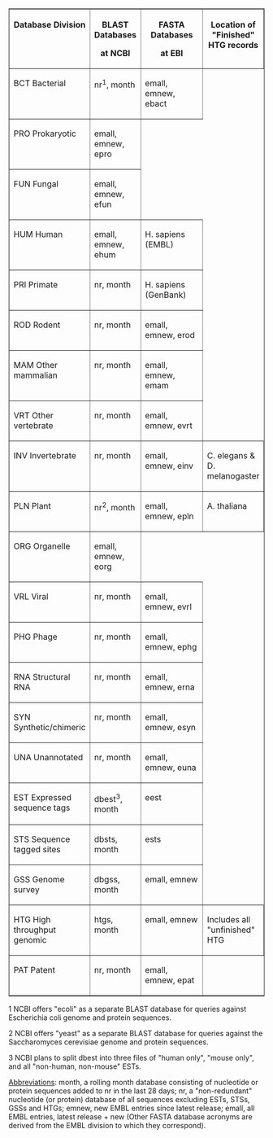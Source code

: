 
<table border="1" cellpadding="1" cellspacing="1">

<tbody>

<tr>

<th valign="TOP" width="30%">

Database Division

</th>

<th valign="TOP" width="17%">

BLAST Databases

at NCBI

</th>

<th valign="TOP" width="18%">

FASTA Databases

at EBI

</th>

<th valign="TOP" width="36%">

Location of "Finished" HTG records

</th>

</tr>

<tr>

<td valign="TOP" width="30%">

BCT Bacterial

</td>

<td valign="TOP" width="17%">

nr<sup>1</sup>, month

</td>

<td valign="TOP" width="18%">

emall, emnew, ebact

</td>

</tr>

<tr>

<td valign="TOP" width="30%">

PRO Prokaryotic

</td>

<td valign="TOP" width="18%">

emall, emnew, epro

</td>

</tr>

<tr>

<td valign="TOP" width="30%">

FUN Fungal

</td>

<td valign="TOP" width="18%">

emall, emnew, efun

</td>

</tr>

<tr>

<td valign="TOP" width="30%">

HUM Human

</td>

<td valign="TOP" width="18%">

emall, emnew, ehum

</td>

<td valign="TOP" width="36%">

H. sapiens (EMBL)

</td>

</tr>

<tr>

<td valign="TOP" width="30%">

PRI Primate

</td>

<td valign="TOP" width="17%">

nr, month

</td>

<td valign="TOP" width="36%">

H. sapiens (GenBank)

</td>

</tr>

<tr>

<td valign="TOP" width="30%">

ROD Rodent

</td>

<td valign="TOP" width="17%">

nr, month

</td>

<td valign="TOP" width="18%">

emall, emnew, erod

</td>

</tr>

<tr>

<td valign="TOP" width="30%">

MAM Other mammalian

</td>

<td valign="TOP" width="17%">

nr, month

</td>

<td valign="TOP" width="18%">

emall, emnew, emam

</td>

</tr>

<tr>

<td valign="TOP" width="30%">

VRT Other vertebrate

</td>

<td valign="TOP" width="17%">

nr, month

</td>

<td valign="TOP" width="18%">

emall, emnew, evrt

</td>

</tr>

<tr>

<td valign="TOP" width="30%">

INV Invertebrate

</td>

<td valign="TOP" width="17%">

nr, month

</td>

<td valign="TOP" width="18%">

emall, emnew, einv

</td>

<td valign="TOP" width="36%">

C. elegans & D. melanogaster

</td>

</tr>

<tr>

<td valign="TOP" width="30%">

PLN Plant

</td>

<td valign="TOP" width="17%">

nr<sup>2</sup>, month

</td>

<td valign="TOP" width="18%">

emall, emnew, epln

</td>

<td valign="TOP" width="36%">

A. thaliana

</td>

</tr>

<tr>

<td valign="TOP" width="30%">

ORG Organelle

</td>

<td valign="TOP" width="18%">

emall, emnew, eorg

</td>

</tr>

<tr>

<td valign="TOP" width="30%">

VRL Viral

</td>

<td valign="TOP" width="17%">

nr, month

</td>

<td valign="TOP" width="18%">

emall, emnew, evrl

</td>

</tr>

<tr>

<td valign="TOP" width="30%">

PHG Phage

</td>

<td valign="TOP" width="17%">

nr, month

</td>

<td valign="TOP" width="18%">

emall, emnew, ephg

</td>

</tr>

<tr>

<td valign="TOP" width="30%">

RNA Structural RNA

</td>

<td valign="TOP" width="17%">

nr, month

</td>

<td valign="TOP" width="18%">

emall, emnew, erna

</td>

</tr>

<tr>

<td valign="TOP" width="30%">

SYN Synthetic/chimeric

</td>

<td valign="TOP" width="17%">

nr, month

</td>

<td valign="TOP" width="18%">

emall, emnew, esyn

</td>

</tr>

<tr>

<td valign="TOP" width="30%">

UNA Unannotated

</td>

<td valign="TOP" width="17%">

nr, month

</td>

<td valign="TOP" width="18%">

emall, emnew, euna

</td>

</tr>

<tr>

<td valign="TOP" width="30%">

EST Expressed sequence tags

</td>

<td valign="TOP" width="17%">

dbest<sup>3</sup>, month

</td>

<td valign="TOP" width="18%">

eest

</td>

</tr>

<tr>

<td valign="TOP" width="30%">

STS Sequence tagged sites

</td>

<td valign="TOP" width="17%">

dbsts, month

</td>

<td valign="TOP" width="18%">

ests

</td>

</tr>

<tr>

<td valign="TOP" width="30%">

GSS Genome survey

</td>

<td valign="TOP" width="17%">

dbgss, month

</td>

<td valign="TOP" width="18%">

emall, emnew

</td>

</tr>

<tr>

<td valign="TOP" width="30%">

HTG High throughput genomic

</td>

<td valign="TOP" width="17%">

htgs, month

</td>

<td valign="TOP" width="18%">

emall, emnew

</td>

<td valign="TOP" width="36%">

Includes all "unfinished" HTG

</td>

</tr>

<tr>

<td valign="TOP" width="30%">

PAT Patent

</td>

<td valign="TOP" width="17%">

nr, month

</td>

<td valign="TOP" width="18%">

emall, emnew, epat

</td>

</tr>

</tbody>

</table>

<span>1 NCBI offers "ecoli" as a separate BLAST database for queries against Escherichia coli genome and protein sequences.</span>

<span>2 NCBI offers "yeast" as a separate BLAST database for queries against the Saccharomyces cerevisiae genome and protein sequences.</span>

<span>3 NCBI plans to split dbest into three files of "human only", "mouse only", and all "non-human, non-mouse" ESTs.</span>

<span><u>Abbreviations</u>: month, a rolling month database consisting of nucleotide or protein sequences added to nr in the last 28 days; nr, a "non-redundant" nucleotide (or protein) database of all sequences excluding ESTs, STSs, GSSs and HTGs; emnew, new EMBL entries since latest release; emall, all EMBL entries, latest release + new (Other FASTA database acronyms are derived from the EMBL division to which they correspond).</span>

</div>

</div>